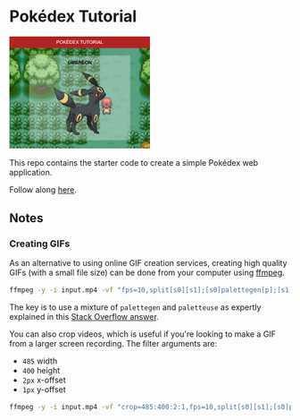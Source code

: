 # Pokédex Tutorial

<img src="public/demo.png" alt="demo" width="50%" height="auto" />

This repo contains the starter code to create a simple Pokédex web application.

Follow along [here](https://lemonpole.gitbook.io/pokedex-tutorial/).

## Notes

### Creating GIFs

As an alternative to using online GIF creation services, creating high quality GIFs (with a small file size) can be done from your computer using [ffmpeg](https://ffmpeg.org/download.html).

```bash
ffmpeg -y -i input.mp4 -vf "fps=10,split[s0][s1];[s0]palettegen[p];[s1][p]paletteuse" output.gif
```

The key is to use a mixture of `palettegen` and `paletteuse` as expertly explained in this [Stack Overflow answer](https://superuser.com/a/556031).

You can also crop videos, which is useful if you're looking to make a GIF from a larger screen recording. The filter arguments are:

- `485` width
- `400` height
- `2px` x-offset
- `1px` y-offset

```bash
ffmpeg -y -i input.mp4 -vf "crop=485:400:2:1,fps=10,split[s0][s1];[s0]palettegen[p];[s1][p]paletteuse" output.gif
```
